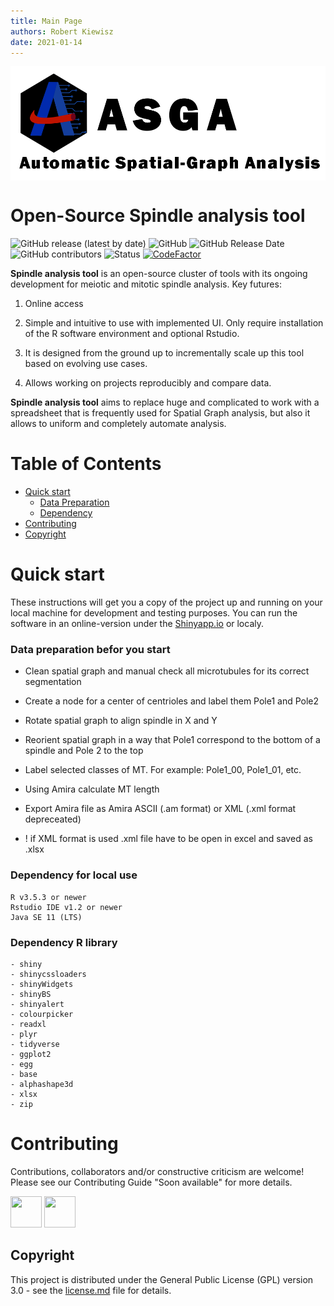 ```yaml
---
title: Main Page
authors: Robert Kiewisz
date: 2021-01-14
---
```


<img align="center" src="https://github.com/RRobert92/ASGA/blob/main/docs/img/asga%20baner.png?raw=true">


# Open-Source Spindle analysis tool
![GitHub release (latest by date)](https://img.shields.io/github/v/release/RRobert92/MT_Analysis)
![GitHub](https://img.shields.io/github/license/RRobert92/MT_Analysis)
![GitHub Release Date](https://img.shields.io/github/release-date/RRobert92/MT_Analysis)
![GitHub contributors](https://img.shields.io/github/contributors/RRobert92/MT_Analysis)
![Status](https://img.shields.io/badge/lifecycle-maturating-blue.svg)
[![CodeFactor](https://www.codefactor.io/repository/github/rrobert92/asga/badge)](https://www.codefactor.io/repository/github/rrobert92/asga)

**Spindle analysis tool** is an open-source cluster of tools with its ongoing development for meiotic and mitotic spindle analysis. Key futures:
  
1. Online access

2. Simple and intuitive to use with implemented UI. Only require installation of the R software environment and optional Rstudio.

3. It is designed from the ground up to incrementally scale up this tool based on evolving use cases. 

4. Allows working on projects reproducibly and compare data.

**Spindle analysis tool** aims to replace huge and complicated to work with a spreadsheet that is frequently used for Spatial Graph analysis, but also it allows to uniform and completely automate analysis.

# Table of Contents

* [Quick start](#Quick_start)
  * [Data Preparation](#Quick_start_DP)
  * [Dependency](#Dependency)
* [Contributing](#Contributing)
* [Copyright](#Copyright)

<a name="Quick_start"></a>
# Quick start
These instructions will get you a copy of the project up and running on your local machine for development and testing purposes.
You can run the software in an online-version under the [Shinyapp.io](https://kiewisz.shinyapps.io/ASGA/) or localy.

<a name="Quick_start_DP"></a>
### Data preparation befor you start

* Clean spatial graph and manual check all microtubules for its correct segmentation

* Create a node for a center of centrioles and label them Pole1 and Pole2

* Rotate spatial graph to align spindle in X and Y

* Reorient spatial graph in a way that Pole1 correspond to the bottom of a spindle and Pole 2 to the top

* Label selected classes of MT. For example: Pole1_00, Pole1_01, etc.

* Using Amira calculate MT length

* Export Amira file as Amira ASCII (.am format) or XML (.xml format depreceated)

* ! if XML format is used .xml file have to be open in excel and saved as .xlsx


<a name="Dependency"></a>
### Dependency for local use
```
R v3.5.3 or newer
Rstudio IDE v1.2 or newer
Java SE 11 (LTS)
```
### Dependency R library
```
- shiny
- shinycssloaders
- shinyWidgets
- shinyBS
- shinyalert
- colourpicker
- readxl
- plyr
- tidyverse
- ggplot2
- egg
- base
- alphashape3d
- xlsx
- zip
```

<a name="Contributing"></a>
# Contributing
Contributions, collaborators and/or constructive criticism are welcome! Please see our Contributing Guide "Soon available" for more details.

<a href="https://sourcerer.io/rrobert92"><img src="https://avatars0.githubusercontent.com/u/56911280?v=4" height="50px" width="50px" alt=""/></a>
<a href="https://github.com/gunar-f"><img src="https://avatars0.githubusercontent.com/u/70518136?s=400&v=4" height="50px" width="50px" alt=""/></a>
<a name="Copyright"></a>

## Copyright
This project is distributed under the General Public License (GPL) version 3.0 - see the [license.md](license.md) file for details.